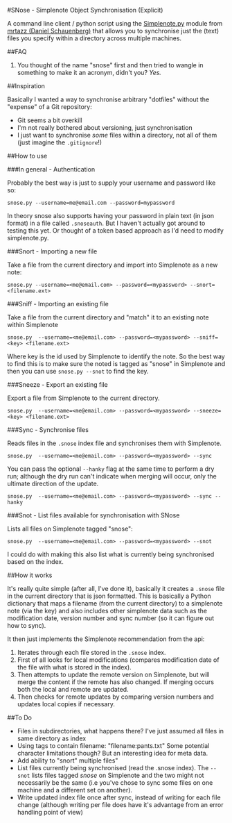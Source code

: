 #SNose - Simplenote Object Synchronisation (Explicit)

A command line client / python script using the [Simplenote.py](https://github.com/mrtazz/simplenote.py) module from [mrtazz (Daniel Schauenberg)](https://github.com/mrtazz) that allows you to synchronise just the (text) files you specify within a directory across multiple machines.

##FAQ

1. You thought of the name "snose" first and then tried to wangle in something to make it an acronym, didn't you? *Yes.*


##Inspiration

Basically I wanted a way to synchronise arbitrary "dotfiles" without the "expense" of a Git repository:

- Git seems a bit overkill
- I'm not really bothered about versioning, just synchronisation
- I just want to synchronise *some* files within a directory, not all of them (just imagine the `.gitignore`!)

##How to use

###In general - Authentication

Probably the best way is just to supply your username and password like so:

    snose.py --username=me@email.com --password=mypassword

In theory snose also supports having your password in plain text (in json format) in a file called `.snoseauth`. But I haven't actually got around to testing this yet. Or thought of a token based approach as I'd need to modify simplenote.py.

###Snort - Importing a new file

Take a file from the current directory and import into Simplenote as a new note:

    snose.py --username=<me@email.com> --password=<mypassword> --snort=<filename.ext>

###Sniff - Importing an existing file

Take a file from the current directory and "match" it to an existing note within Simplenote

    snose.py  --username=<me@email.com> --password=<mypassword> --sniff=<key> <filename.ext>

Where key is the id used by Simplenote to identify the note. So the best way to find this is to make sure the noted is tagged as "snose" in Simplenote and then you can use `snose.py --snot` to find the key.

###Sneeze - Export an existing file

Export a file from Simplenote to the current directory.

    snose.py  --username=<me@email.com> --password=<mypassword> --sneeze=<key> <filename.ext>

###Sync - Synchronise files

Reads files in the `.snose` index file and synchronises them with Simplenote. 
    
	snose.py  --username=<me@email.com> --password=<mypassword> --sync

You can pass the optional `--hanky` flag at the same time to perform a dry run; although the dry run can't indicate when merging will occur, only the ultimate direction of the update.

    snose.py  --username=<me@email.com> --password=<mypassword> --sync --hanky


###Snot - List files available for synchronisation with SNose

Lists all files on Simplenote tagged "snose":

    snose.py  --username=<me@email.com> --password=<mypassword> --snot

I could do with making this also list what is currently being synchronised based on the index. 

##How it works

It's really quite simple (after all, I've done it), basically it creates a `.snose` file in the current directory that is json formatted. This is basically a Python dictionary that maps a filename (from the current directory) to a simplenote note (via the key) and also includes other simplenote data such as the modification date, version number and sync number (so it can figure out how to sync).

It then just implements the Simplenote recommendation from the api:

1. Iterates through each file stored in the `.snose` index.
2. First of all looks for local modifications (compares modification date of the file with what is stored in the index). 
3. Then attempts to update the remote version on Simplenote, but will merge the content if the remote has also changed. If merging occurs both the local and remote are updated.
4. Then checks for remote updates by comparing version numbers and updates local copies if necessary.


##To Do

- Files in subdirectories, what happens there? I've just assumed all files in same directory as index
- Using tags to contain filename: "filename:pants.txt" Some potential character limitations though? But an interesting idea for meta data.
- Add ability to "snort" multiple files"
- List files currently being synchronised (read the .snose index). The `--snot` lists files tagged *snose* on Simplenote and the two might not necessarily be the same (i.e you've chose to sync some files on one machine and a different set on another).
- Write updated index file once after sync, instead of writing for each file change (although writing per file does have it's advantage from an error handling point of view)
 
